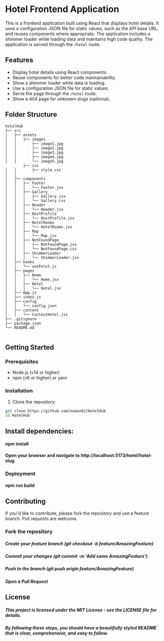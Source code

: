 # Hotel Frontend Application

This is a frontend application built using React that displays hotel details. It uses a configuration JSON file for static values, such as the API base URL, and reuses components where appropriate. The application includes a shimmer loader while loading data and maintains high code quality. The application is served through the `/hotel` route.

## Features

- Display hotel details using React components.
- Reuse components for better code maintainability.
- Show a shimmer loader while data is loading.
- Use a configuration JSON file for static values.
- Serve the page through the `/hotel` route.
- Show a 404 page for unknown slugs (optional).

## Folder Structure
```
hotelHub
├── src
│   ├── assets
│   │   ├── images
│   │       ├── image1.jpg
│   │       ├── image2.jpg
│   │       ├── image3.jpg
│   │       ├── image4.jpg
│   │       └── image5.jpg
        ├── css
│   │       ├── style.css
│   │      
│   ├── components
│   │   ├── Footer
│   │   │   └── Footer.jsx
│   │   ├── Gallery
│   │   │   ├── Gallery.jsx
│   │   │   └── Gallery.css
│   │   ├── Header
│   │   │   └── Header.jsx
│   │   ├── HostProfile
│   │   │   └── HostProfile.jsx
│   │   ├── HotelRooms
│   │   │   └── HotelRooms.jsx
│   │   ├── Map
│   │   │   └── Map.jsx
│   │   ├── NotFoundPage
│   │   │   ├── NotFoundPage.jsx
│   │   │   └── NotFoundPage.css
│   │   ├── ShimmerLoader
│   │   │   └── ShimmerLoader.jsx
│   ├── hooks
│   │   └── useFetch.js
│   ├── pages
│   │   ├── Home
│   │   │   └── Home.jsx
│   │   ├── Hotel
│   │   │   └── Hotel.jsx
│   ├── App.js
│   ├── index.js
│   ├── config
│   │   └── config.json
│   ├── context
│   │   └── ContextHotel.jsx
├── .gitignore             
├── package.json    
└── README.md      


```

## Getting Started

### Prerequisites

- Node.js (v14 or higher)
- npm (v6 or higher) or yarn

### Installation

1. Clone the repository:

```bash
git clone https://github.com/noman62/HotelHub
cd HotelHub
```
## Install dependencies:
#### npm install
#### Open your browser and navigate to http://localhost:5173/hotel/hotel-slug.
### Deployment
#### npm run build

## Contributing
If you'd like to contribute, please fork the repository and use a feature branch. Pull requests are welcome.

### Fork the repository
##### Create your feature branch (git checkout -b feature/AmazingFeature)
##### Commit your changes (git commit -m 'Add some AmazingFeature')
##### Push to the branch (git push origin feature/AmazingFeature)
##### Open a Pull Request
## License
##### This project is licensed under the MIT License - see the LICENSE file for details.

##### By following these steps, you should have a beautifully styled README that is clear, comprehensive, and easy to follow.
